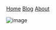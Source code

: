 [Home](https://sfrench01.github.io/CopywritingTales/index.html) 
[Blog](https://sfrench01.github.io/CopywritingTales/blog.html)
[About](https://sfrench01.github.io/CopywritingTales/about.html)

![image](https://user-images.githubusercontent.com/60854989/101670113-669b1e00-3a18-11eb-822c-853d84ff6496.png)
